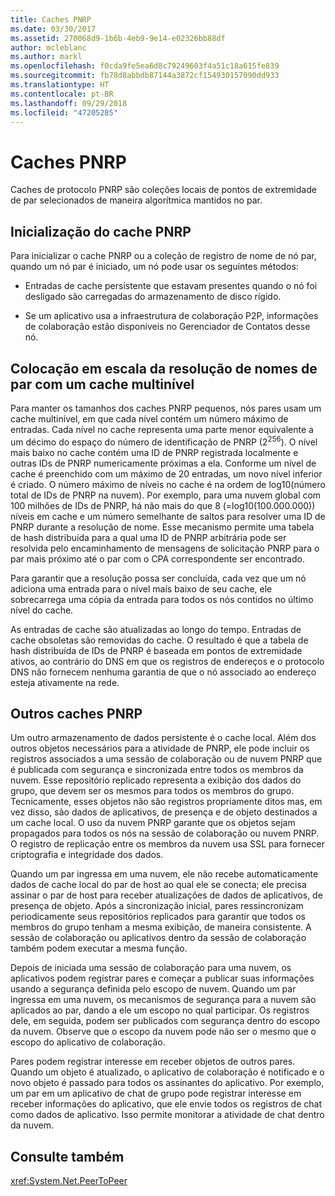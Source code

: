 ```yaml
---
title: Caches PNRP
ms.date: 03/30/2017
ms.assetid: 270068d9-1b6b-4eb9-9e14-e02326bb88df
author: mcleblanc
ms.author: markl
ms.openlocfilehash: f0cda9fe5ea6d8c79249603f4a51c18a615fe839
ms.sourcegitcommit: fb78d8abbdb87144a3872cf154930157090dd933
ms.translationtype: HT
ms.contentlocale: pt-BR
ms.lasthandoff: 09/29/2018
ms.locfileid: "47205285"
---
```

# <a name="pnrp-caches"></a>Caches PNRP
Caches de protocolo PNRP são coleções locais de pontos de extremidade de par selecionados de maneira algorítmica mantidos no par.  
  
## <a name="pnrp-cache-initialization"></a>Inicialização do cache PNRP  
 Para inicializar o cache PNRP ou a coleção de registro de nome de nó par, quando um nó par é iniciado, um nó pode usar os seguintes métodos:  
  
-   Entradas de cache persistente que estavam presentes quando o nó foi desligado são carregadas do armazenamento de disco rígido.  
  
-   Se um aplicativo usa a infraestrutura de colaboração P2P, informações de colaboração estão disponíveis no Gerenciador de Contatos desse nó.  
  
## <a name="scaling-peer-name-resolution-with-a-multi-level-cache"></a>Colocação em escala da resolução de nomes de par com um cache multinível  
 Para manter os tamanhos dos caches PNRP pequenos, nós pares usam um cache multinível, em que cada nível contém um número máximo de entradas. Cada nível no cache representa uma parte menor equivalente a um décimo do espaço do número de identificação de PNRP (2<sup>256</sup>). O nível mais baixo no cache contém uma ID de PNRP registrada localmente e outras IDs de PNRP numericamente próximas a ela. Conforme um nível de cache é preenchido com um máximo de 20 entradas, um novo nível inferior é criado. O número máximo de níveis no cache é na ordem de log10(número total de IDs de PNRP na nuvem). Por exemplo, para uma nuvem global com 100 milhões de IDs de PNRP, há não mais do que 8 (=log10(100.000.000)) níveis em cache e um número semelhante de saltos para resolver uma ID de PNRP durante a resolução de nome. Esse mecanismo permite uma tabela de hash distribuída para a qual uma ID de PNRP arbitrária pode ser resolvida pelo encaminhamento de mensagens de solicitação PNRP para o par mais próximo até o par com o CPA correspondente ser encontrado.  
  
 Para garantir que a resolução possa ser concluída, cada vez que um nó adiciona uma entrada para o nível mais baixo de seu cache, ele sobrecarrega uma cópia da entrada para todos os nós contidos no último nível do cache.  
  
 As entradas de cache são atualizadas ao longo do tempo. Entradas de cache obsoletas são removidas do cache. O resultado é que a tabela de hash distribuída de IDs de PNRP é baseada em pontos de extremidade ativos, ao contrário do DNS em que os registros de endereços e o protocolo DNS não fornecem nenhuma garantia de que o nó associado ao endereço esteja ativamente na rede.  
  
## <a name="other-pnrp-caches"></a>Outros caches PNRP  
 Um outro armazenamento de dados persistente é o cache local.  Além dos outros objetos necessários para a atividade de PNRP, ele pode incluir os registros associados a uma sessão de colaboração ou de nuvem PNRP que é publicada com segurança e sincronizada entre todos os membros da nuvem. Esse repositório replicado representa a exibição dos dados do grupo, que devem ser os mesmos para todos os membros do grupo. Tecnicamente, esses objetos não são registros propriamente ditos mas, em vez disso, são dados de aplicativos, de presença e de objeto destinados a um cache local. O uso da nuvem PNRP garante que os objetos sejam propagados para todos os nós na sessão de colaboração ou nuvem PNRP.  O registro de replicação entre os membros da nuvem usa SSL para fornecer criptografia e integridade dos dados.  
  
 Quando um par ingressa em uma nuvem, ele não recebe automaticamente dados de cache local do par de host ao qual ele se conecta; ele precisa assinar o par de host para receber atualizações de dados de aplicativos, de presença de objeto. Após a sincronização inicial, pares ressincronizam periodicamente seus repositórios replicados para garantir que todos os membros do grupo tenham a mesma exibição, de maneira consistente.  A sessão de colaboração ou aplicativos dentro da sessão de colaboração também podem executar a mesma função.  
  
 Depois de iniciada uma sessão de colaboração para uma nuvem, os aplicativos podem registrar pares e começar a publicar suas informações usando a segurança definida pelo escopo de nuvem. Quando um par ingressa em uma nuvem, os mecanismos de segurança para a nuvem são aplicados ao par, dando a ele um escopo no qual participar.  Os registros dele, em seguida, podem ser publicados com segurança dentro do escopo da nuvem. Observe que o escopo da nuvem pode não ser o mesmo que o escopo do aplicativo de colaboração.  
  
 Pares podem registrar interesse em receber objetos de outros pares. Quando um objeto é atualizado, o aplicativo de colaboração é notificado e o novo objeto é passado para todos os assinantes do aplicativo. Por exemplo, um par em um aplicativo de chat de grupo pode registrar interesse em receber informações do aplicativo, que ele envie todos os registros de chat como dados de aplicativo.  Isso permite monitorar a atividade de chat dentro da nuvem.  
  
## <a name="see-also"></a>Consulte também  
 <xref:System.Net.PeerToPeer>
